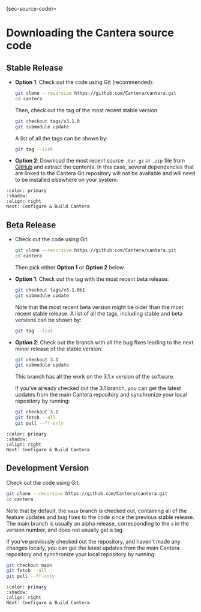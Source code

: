 (sec-source-code)=
# Downloading the Cantera source code

## Stable Release

- **Option 1**: Check out the code using Git (recommended):

  ```bash
  git clone --recursive https://github.com/Cantera/cantera.git
  cd cantera
  ```

  Then, check out the tag of the most recent stable version:

  ```bash
  git checkout tags/v3.1.0
  git submodule update
  ```

  A list of all the tags can be shown by:

  ```bash
  git tag --list
  ```

- **Option 2**: Download the most recent source `.tar.gz` or `.zip` file from
  [GitHub](https://github.com/Cantera/cantera/releases) and extract the contents. In
  this case, several dependencies that are linked to the Cantera Git repository will not
  be available and will need to be installed elsewhere on your system.

```{button-ref} configure-build
:color: primary
:shadow:
:align: right
Next: Configure & Build Cantera
```

## Beta Release

- Check out the code using Git:

  ```bash
  git clone --recursive https://github.com/Cantera/cantera.git
  cd cantera
  ```

  Then pick either **Option 1** or **Option 2** below.

- **Option 1**: Check out the tag with the most recent beta release:

  ```bash
  git checkout tags/v3.1.0b1
  git submodule update
  ```

  Note that the most recent beta version might be older than the most recent stable
  release. A list of all the tags, including stable and beta versions can be shown by:

  ```bash
  git tag --list
  ```

- **Option 2**: Check out the branch with all the bug fixes leading to the next minor
  release of the stable version:

  ```bash
  git checkout 3.1
  git submodule update
  ```

  This branch has all the work on the 3.1.x version of the software.

  If you've already checked out the 3.1 branch, you can get the latest updates from the
  main Cantera repository and synchronize your local repository by running:

  ```bash
  git checkout 3.1
  git fetch --all
  git pull --ff-only
  ```

```{button-ref} configure-build
:color: primary
:shadow:
:align: right
Next: Configure & Build Cantera
```

## Development Version

Check out the code using Git:

```bash
git clone --recursive https://github.com/Cantera/cantera.git
cd cantera
```

Note that by default, the `main` branch is checked out, containing all of the feature
updates and bug fixes to the code since the previous stable release. The main branch is
usually an alpha release, corresponding to the `a` in the version number, and does not
usually get a tag.

If you've previously checked out the repository, and haven't made any changes locally,
you can get the latest updates from the main Cantera repository and synchronize your
local repository by running:

```bash
git checkout main
git fetch --all
git pull --ff-only
```

```{button-ref} configure-build
:color: primary
:shadow:
:align: right
Next: Configure & Build Cantera
```
